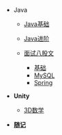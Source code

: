 - Java

  - [Java基础](/docs/java/javabase/content.md)
  - [Java进阶](/docs/java/hightlevel/content.md)

  - [面试八股文](/docs/java/mianshi/index.md)
    - [基础](/docs/java/mianshi/base/content.md)
    - [MySQL](/docs/java/mianshi/mysql/content.md)
    - [Spring](/docs/java/mianshi/spring/content.md)
- **Unity**
  - [3D数学](/docs/unity/3dmath/content.md)
- [**随记**](/docs/nodes/content.md)
